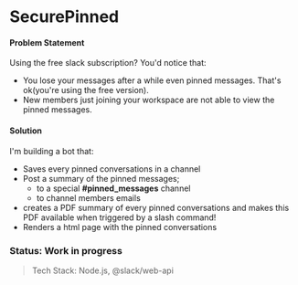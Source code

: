 # SecurePinned

#### Problem Statement

Using the free slack subscription? You'd notice that:
- You lose your messages after a while even pinned messages. That's ok(you're using the free version).
- New members just joining your workspace are not able to view the pinned messages.

#### Solution

I'm building a bot that:
- Saves every pinned conversations in a channel
- Post a summary of the pinned messages;
    - to a special **#pinned_messages** channel
    - to channel members emails
- creates a PDF summary of every pinned conversations and makes this PDF
available when triggered by a slash command!
- Renders a html page with the pinned conversations

### Status: Work in progress

> Tech Stack: Node.js, @slack/web-api